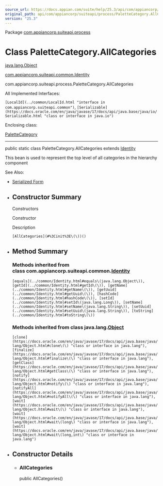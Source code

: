 ```yaml
---
source_url: https://docs.appian.com/suite/help/25.3/api/com/appiancorp/suiteapi/process/PaletteCategory.AllCategories.html
original_path: api/com/appiancorp/suiteapi/process/PaletteCategory.AllCategories.html
version: "25.3"
---
```


Package [com.appiancorp.suiteapi.process](package-summary.html)

# Class PaletteCategory.AllCategories

[java.lang.Object](https://docs.oracle.com/en/java/javase/17/docs/api/java.base/java/lang/Object.html "class or interface in java.lang")

[com.appiancorp.suiteapi.common.Identity](../common/Identity.html "class in com.appiancorp.suiteapi.common")

com.appiancorp.suiteapi.process.PaletteCategory.AllCategories

All Implemented Interfaces:

`[LocalId](../common/LocalId.html "interface in com.appiancorp.suiteapi.common")`, `[Serializable](https://docs.oracle.com/en/java/javase/17/docs/api/java.base/java/io/Serializable.html "class or interface in java.io")`

Enclosing class:

[PaletteCategory](PaletteCategory.html "class in com.appiancorp.suiteapi.process")

* * *

public static class PaletteCategory.AllCategories extends [Identity](../common/Identity.html "class in com.appiancorp.suiteapi.common")

This bean is used to represent the top level of all categories in the hierarchy component

See Also:

-   [Serialized Form](../../../../serialized-form.html#com.appiancorp.suiteapi.process.PaletteCategory.AllCategories)

-   ## Constructor Summary

    Constructors

    Constructor

    Description

    `[AllCategories](#%3Cinit%3E\(\))()`

-   ## Method Summary

    ### Methods inherited from class com.appiancorp.suiteapi.common.[Identity](../common/Identity.html "class in com.appiancorp.suiteapi.common")

    `[equals](../common/Identity.html#equals\(java.lang.Object\)), [getId](../common/Identity.html#getId\(\)), [getName](../common/Identity.html#getName\(\)), [getUuid](../common/Identity.html#getUuid\(\)), [hashCode](../common/Identity.html#hashCode\(\)), [setId](../common/Identity.html#setId\(java.lang.Long\)), [setName](../common/Identity.html#setName\(java.lang.String\)), [setUuid](../common/Identity.html#setUuid\(java.lang.String\)), [toString](../common/Identity.html#toString\(\))`

    ### Methods inherited from class java.lang.[Object](https://docs.oracle.com/en/java/javase/17/docs/api/java.base/java/lang/Object.html "class or interface in java.lang")

    `[clone](https://docs.oracle.com/en/java/javase/17/docs/api/java.base/java/lang/Object.html#clone\(\) "class or interface in java.lang"), [finalize](https://docs.oracle.com/en/java/javase/17/docs/api/java.base/java/lang/Object.html#finalize\(\) "class or interface in java.lang"), [getClass](https://docs.oracle.com/en/java/javase/17/docs/api/java.base/java/lang/Object.html#getClass\(\) "class or interface in java.lang"), [notify](https://docs.oracle.com/en/java/javase/17/docs/api/java.base/java/lang/Object.html#notify\(\) "class or interface in java.lang"), [notifyAll](https://docs.oracle.com/en/java/javase/17/docs/api/java.base/java/lang/Object.html#notifyAll\(\) "class or interface in java.lang"), [wait](https://docs.oracle.com/en/java/javase/17/docs/api/java.base/java/lang/Object.html#wait\(\) "class or interface in java.lang"), [wait](https://docs.oracle.com/en/java/javase/17/docs/api/java.base/java/lang/Object.html#wait\(long\) "class or interface in java.lang"), [wait](https://docs.oracle.com/en/java/javase/17/docs/api/java.base/java/lang/Object.html#wait\(long,int\) "class or interface in java.lang")`

-   ## Constructor Details

    -   ### AllCategories

        public AllCategories()